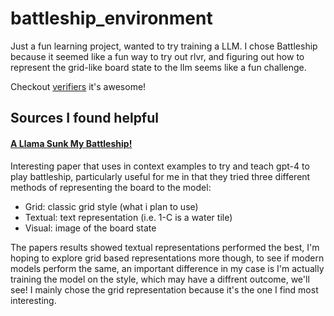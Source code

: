 # battleship_environment

Just a fun learning project, wanted to try training a LLM. I chose Battleship because it seemed like a fun way to try out rlvr, and figuring out how to represent the grid-like board state to the llm seems like a fun challenge.

Checkout [verifiers](https://github.com/willccbb/verifiers) it's awesome!

## Sources I found helpful 

#### [A Llama Sunk My Battleship!](https://openreview.net/pdf/75c9c75047025b188ec2a084d248e8662e2e3a4e.pdf) 

Interesting paper that uses in context examples to try and teach gpt-4 to play battleship, particularly useful for me in that they tried three different methods of representing the board to the model:

- Grid: classic grid style (what i plan to use)
- Textual: text representation (i.e. 1-C is a water tile)
- Visual: image of the board state

The papers results showed textual representations performed the best, I'm hoping to explore grid based representations more though, to see if modern models perform the same, an important difference in my case is I'm actually training the model on the style, which may have a diffrent outcome, we'll see! I mainly chose the grid representation because it's the one I find most interesting.
